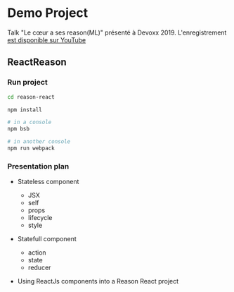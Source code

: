 # Demo Project

Talk "Le cœur a ses reason(ML)" présenté à Devoxx 2019. L'enregistrement [est disponible sur YouTube](https://youtu.be/pY9B0DmbVPo)

## ReactReason

### Run project

```sh
cd reason-react

npm install

# in a console
npm bsb

# in another console
npm run webpack
```

### Presentation plan

- Stateless component

  - JSX
  - self
  - props
  - lifecycle
  - style

- Statefull component

  - action
  - state
  - reducer

- Using ReactJs components into a Reason React project
